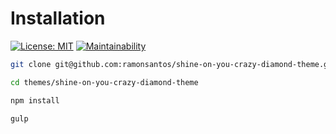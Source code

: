 # Installation

[![License: MIT](https://img.shields.io/badge/License-MIT-blue.svg)](https://opensource.org/licenses/MIT)
[![Maintainability](https://api.codeclimate.com/v1/badges/77053aa36e97ac9b72dc/maintainability)](https://codeclimate.com/github/ramonsantos/shine-on-you-crazy-diamond-theme/maintainability)

``` bash
git clone git@github.com:ramonsantos/shine-on-you-crazy-diamond-theme.git themes/shine-on-you-crazy-diamond-theme
```

``` bash
cd themes/shine-on-you-crazy-diamond-theme
```

``` bash
npm install
```

``` bash
gulp
```
